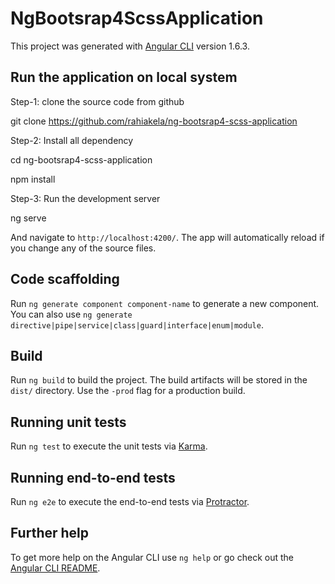 # NgBootsrap4ScssApplication

This project was generated with [Angular CLI](https://github.com/angular/angular-cli) version 1.6.3.

## Run the application on local system

Step-1: clone the source code from github

git clone https://github.com/rahiakela/ng-bootsrap4-scss-application

Step-2: Install all dependency

cd  ng-bootsrap4-scss-application

npm install

Step-3: Run the development server

ng serve 

And navigate to `http://localhost:4200/`. The app will automatically reload if you change any of the source files.

## Code scaffolding

Run `ng generate component component-name` to generate a new component. You can also use `ng generate directive|pipe|service|class|guard|interface|enum|module`.

## Build

Run `ng build` to build the project. The build artifacts will be stored in the `dist/` directory. Use the `-prod` flag for a production build.

## Running unit tests

Run `ng test` to execute the unit tests via [Karma](https://karma-runner.github.io).

## Running end-to-end tests

Run `ng e2e` to execute the end-to-end tests via [Protractor](http://www.protractortest.org/).

## Further help

To get more help on the Angular CLI use `ng help` or go check out the [Angular CLI README](https://github.com/angular/angular-cli/blob/master/README.md).
